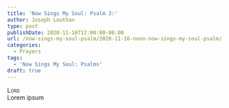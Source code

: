 ```yaml
---
title: 'Now Sings My Soul: Psalm 3:'
author: Joseph Louthan
type: post
publishDate: 2020-11-16T12:00:00-06:00
url: /now-sings-my-soul-psalm/2020-11-16-noon-now-sings-my-soul-psalm/
categories:
  - Prayers
tags:
  - 'Now Sings My Soul: Psalms'
draft: true
---
```


</pre>
<div style="font-variant: small-caps;">Lord</div>
Lorem ipsum
</pre>
